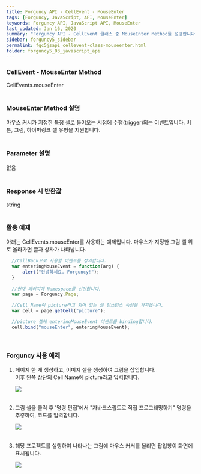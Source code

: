```yaml
---
title: Forguncy API - CellEvent - MouseEnter
tags: [Forguncy, JavaScript, API, MouseEnter]
keywords: Forguncy API, JavaScript API, MouseEnter
last_updated: Jan 16, 2020
summary: "Forguncy API - CellEvent 클래스 중 MouseEnter Method를 설명합니다."
sidebar: forguncy5_sidebar
permalink: fgc5jsapi_cellevent-class-mouseenter.html
folder: forguncy5_03_javascript_api
---
```


### CellEvent - MouseEnter Method
CellEvents.mouseEnter
<br /><br />

### MouseEnter Method 설명
마우스 커서가 지정한 특정 셀로 들어오는 시점에 수행(trigger)되는 이벤트입니다. 버튼, 그림, 하이퍼링크 셀 유형을 지원합니다.
<br /><br />

### Parameter 설명
없음
<br /><br />

### Response 시 반환값
string
<br /><br />

### 활용 예제
아래는 CellEvents.mouseEnter를 사용하는 예제입니다. 마우스가 지정한 그림 셀 위로 올라가면 글자 상자가 나타납니다.
<br />

~~~javascript
  //CallBack으로 사용할 이벤트를 정의합니다.
  var enteringMouseEvent = function(arg) {
      alert("안녕하세요. Forguncy!");
  }
  
  //현재 페이지에 Namespace를 선언합니다.
  var page = Forguncy.Page;

  //Cell Name이 picture라고 되어 있는 셀 인스턴스 속성을 가져옵니다.
  var cell = page.getCell("picture");

  //picture 셀에 enteringMouseEvent 이벤트를 binding합니다.
  cell.bind("mouseEnter", enteringMouseEvent);
~~~

<br />

### Forguncy 사용 예제

1. 페이지 한 개 생성하고, 이미지 셀을 생성하여 그림을 삽입합니다.<br />
  이후 왼쪽 상단의 Cell Name에 picture라고 입력합니다.

    ![]({{site.url}}/images/forguncy5/ex-ss_cellevent-mouseenter01.png)
    <br /><br />

2. 그림 셀을 클릭 후 '명령 편집'에서 "자바크스립트로 직접 프로그래밍하기" 명령을 추갛하여, 코드를 입력합니다.

    ![]({{site.url}}/images/forguncy5/ex-ss_cellevent-mouseenter02.png)
    <br /><br />

3. 해당 프로젝트를 실행하여 나타나는 그림에 마우스 커서를 올리면 팝업창이 화면에 표시됩니다.

    ![]({{site.url}}/images/forguncy5/ex-ss_cellevent-mouseenter03.gif)

<br /><br />
